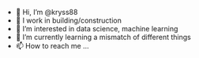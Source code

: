 - 👋 Hi, I’m @kryss88
- 💞️ I work in building/construction
- 👀 I’m interested in data science, machine learning
- 🌱 I’m currently learning a mismatch of different things
- 📫 How to reach me ...

<!---
kryss88/kryss88 is a ✨ special ✨ repository because its `README.md` (this file) appears on your GitHub profile.
You can click the Preview link to take a look at your changes.
--->
